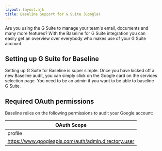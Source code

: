 ```yaml
---
layout: layout.njk
title: Baseline Support for G Suite (Google)
---
```


Are you using the G Suite to manage your team's email, documents and many more features? 
With the Baseline for G Suite integration you can easily get an overview over everybody who makes use of your G Suite account.

## Setting up G Suite for Baseline

Setting up G Suite for Baseline is super simple. Once you have kicked off a new Baseline audit, you can simply click on the Google card on the services selection page. 
You need to be an admin if you want to be able to baseline G Suite.

## Required OAuth permissions

Baseline relies on the following permissions to audit your Google account:

| OAuth Scope                                          |
|------------------------------------------------------|
| profile                                              |
| https://www.googleapis.com/auth/admin.directory.user |

